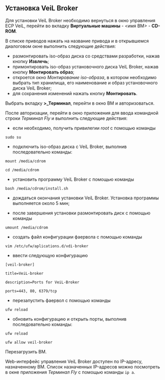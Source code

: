 ## Установка VeiL Broker

Для установки VeiL Broker необходимо вернуться в окно управления ECP VeiL, перейти во вкладку 
**Виртуальные машины** - <имя ВМ> - **CD-ROM**.
 
В списке приводов нажать на название привода и в открывшемся диалоговом окне выполнить следующие действия:
- размонтировать iso-образ диска со средствами разработки, нажав кнопку **Извлечь**;
- примонтировать iso-образ установочного диска VeiL Broker, нажав кнопку **Монтировать образ**;
- откроется окно *Монтирование iso-образа*, в котором необходимо выбрать тип хранилища, 
его наименование и образ установочного диска VeiL Broker;
- для сохранения изменений нажать кнопку **Монтировать**.

Выбрать вкладку **>_Терминал**, перейти в окно ВМ и авторизоваться.

После авторизации, перейти в окно приложения для ввода командной строки *Терминал Fly* 
и выполнить следующие действия:
- если необходимо, получить привилегии *root* с помощью команды

`sudo su`

- подключить iso-образ диска с VeiL Broker, выполнив последовательно команды:

`mount /media/cdrom`

`cd /media/cdrom`

- установить программу VeiL Broker с помощью команды

`bash /media/cdrom/install.sh` 

- дождаться окончания установки VeiL Broker. Установка программы выполняется около 5 мин;

- после завершения установки размонтировать диск c помощью команды

`umount /media/cdrom`

- создать файл конфигурации фаервола c помощью команды

`vim /etc/ufw/aplications.d/vdi-broker`

- ввести следующую конфигурацию

`[veil-broker]`

`title=VeiL-broker`

`description=Ports for VeiL-Broker`

`ports=443, 80, 6379/tcp`

- перезапустить фаервол c помощью команды

`ufw reload`

- обновить конфигурацию и открыть порты, выполнив последовательно команды:

`ufw reload`

`ufw allow veil-broker`

Перезагрузить ВМ.

Web-интерфейс управления VeiL Broker доступен по IP-адресу, назначенному ВМ. 
Список назначенных IP-адресов можно посмотреть в окне приложения *Терминал Fly* с помощью команды 
`ip a`.
